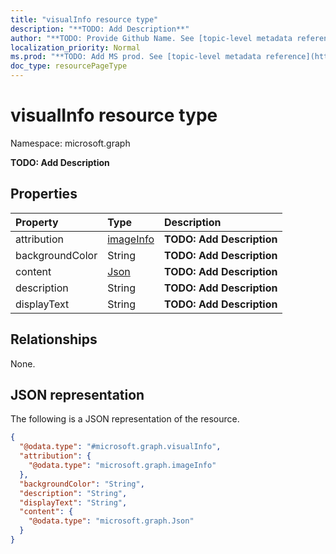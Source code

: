 ```yaml
---
title: "visualInfo resource type"
description: "**TODO: Add Description**"
author: "**TODO: Provide Github Name. See [topic-level metadata reference](https://msgo.azurewebsites.net/add/document/guidelines/metadata.html#topic-level-metadata)**"
localization_priority: Normal
ms.prod: "**TODO: Add MS prod. See [topic-level metadata reference](https://msgo.azurewebsites.net/add/document/guidelines/metadata.html#topic-level-metadata)**"
doc_type: resourcePageType
---
```


# visualInfo resource type


Namespace: microsoft.graph

**TODO: Add Description**

## Properties
|Property|Type|Description|
|:---|:---|:---|
|attribution|[imageInfo](../resources/imageinfo.md)|**TODO: Add Description**|
|backgroundColor|String|**TODO: Add Description**|
|content|[Json](../resources/json.md)|**TODO: Add Description**|
|description|String|**TODO: Add Description**|
|displayText|String|**TODO: Add Description**|

## Relationships
None.

## JSON representation
The following is a JSON representation of the resource.
<!-- {
  "blockType": "resource",
  "@odata.type": "microsoft.graph.visualInfo"
}
-->
``` json
{
  "@odata.type": "#microsoft.graph.visualInfo",
  "attribution": {
    "@odata.type": "microsoft.graph.imageInfo"
  },
  "backgroundColor": "String",
  "description": "String",
  "displayText": "String",
  "content": {
    "@odata.type": "microsoft.graph.Json"
  }
}
```

